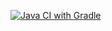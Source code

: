 [![Java CI with Gradle](https://github.com/Dimriu/hw_auto_4_1/actions/workflows/gradle.yml/badge.svg)](https://github.com/Dimriu/hw_auto_4_1/actions/workflows/gradle.yml)
